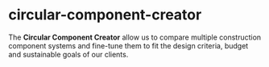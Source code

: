 # circular-component-creator
The **Circular Component Creator** allow us to compare multiple construction component systems and fine-tune them to fit the design criteria, budget and sustainable goals of our clients.
